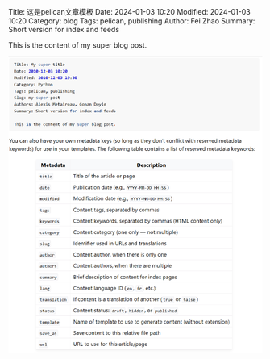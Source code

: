 Title: 这是pelican文章模板
Date: 2024-01-03 10:20
Modified: 2024-01-03 10:20
Category: blog
Tags: pelican, publishing
Author: Fei Zhao
Summary: Short version for index and feeds

This is the content of my super blog post.

![Markdown Article](../images/markdown_article_template.png)


